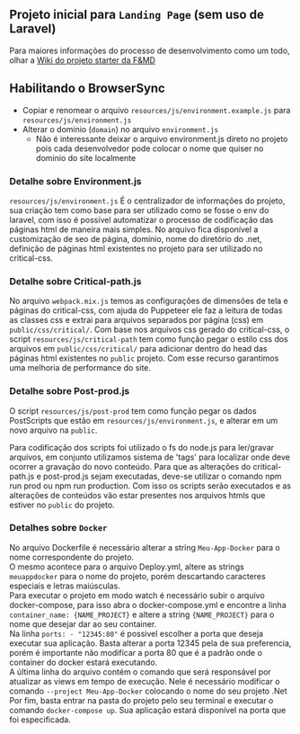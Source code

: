 ## Projeto inicial para `Landing Page` (sem uso de Laravel)

Para maiores informações do processo de desenvolvimento como um todo,
olhar a
[Wiki do projeto starter da F&MD](https://github.com/agenciafmd/starter/wiki)

## Habilitando o BrowserSync

- Copiar e renomear o arquivo `resources/js/environment.example.js` para
  `resources/js/environment.js`
- Alterar o dominio (`domain`) no arquivo `environment.js`
  -   Não é interessante deixar o arquivo environment.js direto no
      projeto pois cada desenvolvedor pode colocar o nome que quiser no
      dominio do site localmente


### Detalhe sobre Environment.js
`resources/js/environment.js` É o centralizador de informações do projeto, 
sua criação tem como base para ser utilizado como se fosse o env do laravel,
com isso é possível automatizar o processo de codificação das páginas html 
de maneira mais simples. No arquivo fica disponível a customização de seo
de página, domínio, nome do diretório do .net, definição de páginas html
existentes no projeto para ser utilizado no critical-css.


### Detalhe sobre Critical-path.js 
No arquivo `webpack.mix.js` temos as configurações de dimensões de tela e 
páginas do critical-css, com ajuda do Puppeteer ele faz a leitura de todas as
classes css e extrai para arquivos separados por página (css) em 
`public/css/critical/`. 
Com base nos arquivos css gerado do critical-css, o script 
`resources/js/critical-path` tem como função pegar o estilo css dos arquivos em
`public/css/critical/` para adicionar dentro do head das páginas html existentes 
no `public` projeto. 
Com esse recurso garantimos uma melhoria de performance do site. 

### Detalhe sobre Post-prod.js
O script `resources/js/post-prod` tem como função pegar os dados PostScripts 
que estão em `resources/js/environment.js`, e alterar em um novo arquivo na
`public`.

Para codificação dos scripts foi utilizado o fs do node.js para ler/gravar 
arquivos, em conjunto utilizamos sistema de 'tags' para localizar onde deve
ocorrer a gravação do novo conteúdo.
Para que as alterações do critical-path.js e post-prod.js sejam executadas,
deve-se utilizar o comando npm run prod ou npm run production. Com isso os
scripts serão executados e as alterações de conteúdos vão estar presentes 
nos arquivos htmls que estiver no `public` do projeto.

### Detalhes sobre `Docker`
No arquivo Dockerfile é necessário alterar a string `Meu-App-Docker`  para o nome correspondente do projeto. <br>
O mesmo acontece para o arquivo Deploy.yml, altere as strings `meuappdocker` para o nome do projeto, porém descartando caracteres especiais e letras maiúsculas. <br>
Para executar o projeto em modo watch é necessário subir o arquivo docker-compose, para isso abra o docker-compose.yml e encontre a linha `container_name: {NAME_PROJECT}` e altere a string `{NAME_PROJECT}` para o nome que desejar dar ao seu container. <br>
Na linha `ports: - "12345:80"` é possivel escolher a porta que deseja executar sua aplicação. Basta alterar a porta 12345 pela de sua preferencia, porém é importante não modificar a porta 80 que é a padrão onde o container do docker estará executando. <br>
A última linha do arquivo contém o comando que será responsável por atualizar as views em tempo de execução. Nele é necessário modificar o comando `--project Meu-App-Docker` colocando o nome do seu projeto .Net <br>
Por fim, basta entrar na pasta do projeto pelo seu terminal e executar o comando `docker-compose up`. Sua aplicação estará disponível na porta que foi especificada.
